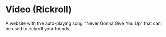 # Video (Rickroll)
A website with the auto-playing song "Never Gonna Give You Up" that can be used to rickroll your friends.
